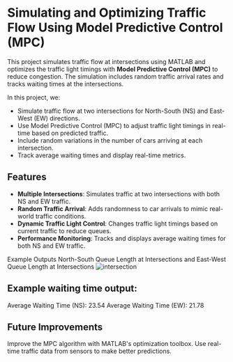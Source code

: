 # Simulating and Optimizing Traffic Flow Using Model Predictive Control (MPC)

This project simulates traffic flow at intersections using MATLAB and optimizes the traffic light timings with **Model Predictive Control (MPC)** to reduce congestion. The simulation includes random traffic arrival rates and tracks waiting times at the intersections.

In this project, we:
- Simulate traffic flow at two intersections for North-South (NS) and East-West (EW) directions.
- Use Model Predictive Control (MPC) to adjust traffic light timings in real-time based on predicted traffic.
- Include random variations in the number of cars arriving at each intersection.
- Track average waiting times and display real-time metrics.

## Features

- **Multiple Intersections**: Simulates traffic at two intersections with both NS and EW traffic.
- **Random Traffic Arrival**: Adds randomness to car arrivals to mimic real-world traffic conditions.
- **Dynamic Traffic Light Control**: Changes traffic light timings based on current traffic to reduce queues.
- **Performance Monitoring**: Tracks and displays average waiting times for both NS and EW traffic.

Example Outputs
North-South Queue Length at Intersections and
East-West Queue Length at Intersections
![intersection](https://github.com/user-attachments/assets/54672671-2cd6-4bda-aa8f-01fb4a17d41c)

## Example waiting time output:
Average Waiting Time (NS): 23.54
Average Waiting Time (EW): 21.78

## Future Improvements
Improve the MPC algorithm with MATLAB's optimization toolbox. Use real-time traffic data from sensors to make better predictions.
